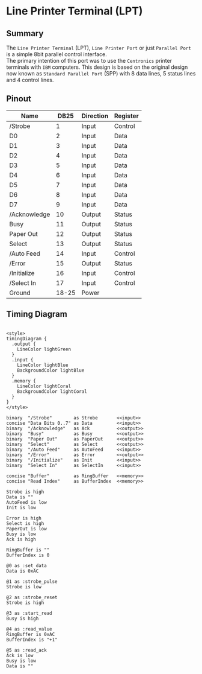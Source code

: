 # Line Printer Terminal (LPT)

## Summary

The `Line Printer Terminal` (LPT), `Line Printer Port` or just `Parallel Port` is a simple 8bit parallel control interface.  
The primary intention of this port was to use the `Centronics` printer terminals with `IBM` computers.  This design is based
on the original design now known as `Standard Parallel Port` (SPP) with 8 data lines, 5 status lines and 4 control lines.

## Pinout

| Name         | DB25  |  Direction | Register |
|--------------|-------|------------|----------|
| /Strobe      | 1     |  Input     | Control  |
| D0           | 2     |  Input     | Data     |
| D1           | 3     |  Input     | Data     |
| D2           | 4     |  Input     | Data     |
| D3           | 5     |  Input     | Data     |
| D4           | 6     |  Input     | Data     |
| D5           | 7     |  Input     | Data     |
| D6           | 8     |  Input     | Data     |
| D7           | 9     |  Input     | Data     |
| /Acknowledge | 10    |  Output    | Status   |
| Busy         | 11    |  Output    | Status   |
| Paper Out    | 12    |  Output    | Status   |
| Select       | 13    |  Output    | Status   |
| /Auto Feed   | 14    |  Input     | Control  |
| /Error       | 15    |  Output    | Status   |
| /Initialize  | 16    |  Input     | Control  |
| /Select In   | 17    |  Input     | Control  |
| Ground       | 18-25 |  Power     |          |

## Timing Diagram

```plantuml

<style>
timingDiagram {
  .output {
    LineColor lightGreen
  }
  .input {
    LineColor lightBlue
    BackgroundColor lightBlue
  }
  .memory {
    LineColor lightCoral
    BackgroundColor lightCoral
  }
}
</style>

binary  "/Strobe"        as Strobe       <<input>>
concise "Data Bits 0..7" as Data         <<input>>
binary  "/Acknowledge"   as Ack          <<output>>
binary  "Busy"           as Busy         <<output>>
binary  "Paper Out"      as PaperOut     <<output>>
binary  "Select"         as Select       <<output>>
binary  "/Auto Feed"     as AutoFeed     <<input>>
binary  "/Error"         as Error        <<output>>
binary  "/Initialize"    as Init         <<input>>
binary  "Select In"      as SelectIn     <<input>>
 
concise "Buffer"         as RingBuffer   <<memory>>
concise "Read Index"     as BufferIndex  <<memory>>

Strobe is high
Data is ""
AutoFeed is low
Init is low

Error is high
Select is high
PaperOut is low
Busy is low
Ack is high

RingBuffer is ""
BufferIndex is 0

@0 as :set_data
Data is 0xAC

@1 as :strobe_pulse
Strobe is low

@2 as :strobe_reset
Strobe is high

@3 as :start_read
Busy is high

@4 as :read_value
RingBuffer is 0xAC
BufferIndex is "+1"

@5 as :read_ack
Ack is low
Busy is low
Data is ""

```
